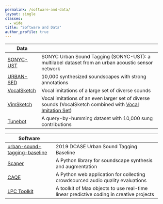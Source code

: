 ```yaml
---
permalink: /software-and-data/
layout: single
classes: 
  - wide
title: "Software and Data"
author_profile: true
---
```


| Data | |
|-|:-
| <a href="https://doi.org/10.5281/zenodo.3338310">SONYC-UST</a> | SONYC Urban Sound Tagging (SONYC-UST): a multilabel dataset from an urban acoustic sensor network 
| <a href="http://urbansed.weebly.com/">URBAN-SED</a> | 10,000 synthesized soundscapes with strong annotations
| <a href="https://doi.org/10.5281/zenodo.1251982">VocalSketch</a> | Vocal imitations of a large set of diverse sounds
| <a href="https://doi.org/10.5281/zenodo.2596911">VimSketch</a> | Vocal imitations of an even larger set of diverse sounds (VocalSketch combined with <a href="https://doi.org/10.5281/zenodo.1340763">Vocal Imitation Set</a>)
| <a href="https://interactiveaudiolab.github.io/resources/datasets/tunebot.html">Tunebot</a> | A query-by-humming dataset with 10,000 sung contributions

| Software | |
|-|:-
| <a href="https://github.com/sonyc-project/urban-sound-tagging-baseline">urban-sound-tagging-baseline</a> | 2019 DCASE Urban Sound Tagging Baseline
| <a href="https://github.com/justinsalamon/scaper">Scaper</a> | A Python library for soundscape synthesis and augmentation
| <a href="https://github.com/interactiveaudiolab/caqe">CAQE</a> | A Python web application for collecting crowdsourced audio quality evaluations
| <a href="https://github.com/mcartwright/LPC-Toolkit">LPC Toolkit</a> | A toolkit of Max objects to use real-time linear predictive coding in creative projects